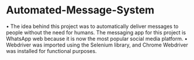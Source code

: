 # Automated-Message-System
•	The idea behind this project was to automatically deliver messages to people without the need for humans. The messaging app for this project is WhatsApp web because it is now the most popular social media platform.
•	Webdriver was imported using the Selenium library, and Chrome Webdriver was installed for functional purposes.
